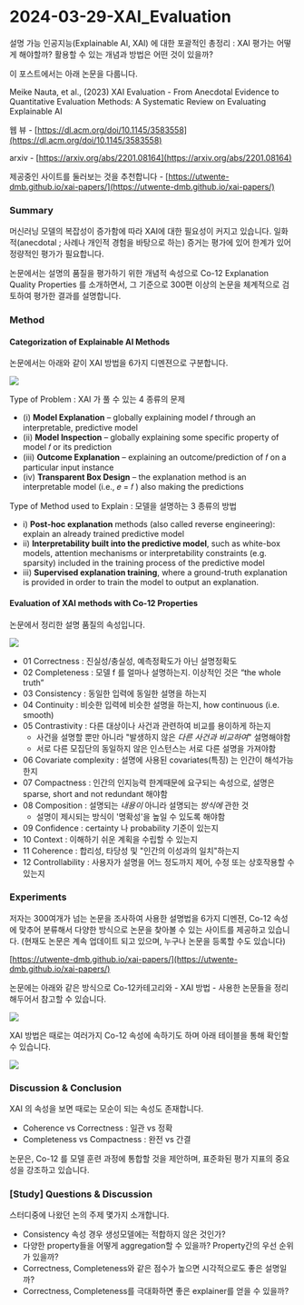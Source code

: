 # 2024-03-29-XAI_Evaluation

설명 가능 인공지능(Explainable AI, XAI) 에 대한 포괄적인 총정리 : XAI 평가는 어떻게 해야할까? 활용할 수 있는 개념과 방법은 어떤 것이 있을까?

이 포스트에서는 아래 논문을 다룹니다.

Meike Nauta, et al., (2023) XAI Evaluation - From Anecdotal Evidence to Quantitative Evaluation Methods: A Systematic Review on Evaluating Explainable AI

웹 뷰 - [https://dl.acm.org/doi/10.1145/3583558](https://dl.acm.org/doi/10.1145/3583558)

arxiv - [https://arxiv.org/abs/2201.08164](https://arxiv.org/abs/2201.08164)

제공중인 사이트를 둘러보는 것을 추천합니다 - [https://utwente-dmb.github.io/xai-papers/](https://utwente-dmb.github.io/xai-papers/)

### Summary

머신러닝 모델의 복잡성이 증가함에 따라 XAI에 대한 필요성이 커지고 있습니다. 일화적(anecdotal ; 사례나 개인적 경험을 바탕으로 하는) 증거는 평가에 있어 한계가 있어 정량적인 평가가 필요합니다. 

논문에서는 설명의 품질을 평가하기 위한 개념적 속성으로 Co-12 Explanation Quality Properties 를 소개하면서, 그 기준으로 300편 이상의 논문을 체계적으로 검토하여 평가한 결과를 설명합니다. 


### Method

#### Categorization of Explainable AI Methods

논문에서는 아래와 같이 XAI 방법을 6가지 디멘젼으로 구분합니다. 

<img src="https://sbrblee.github.io/SAILAB-freshmen-study.github.io/imgs/2024-03-29-XAI_Explanation/01.png">

Type of Problem : XAI 가 풀 수 있는 4 종류의 문제

- (i) **Model Explanation** – globally explaining model 𝑓 through an interpretable, predictive model
- (ii) **Model Inspection** – globally explaining some specific property of model 𝑓 or its prediction
- (iii) **Outcome Explanation** – explaining an outcome/prediction of 𝑓 on a particular input instance
- (iv) **Transparent Box Design** – the explanation method is an interpretable model (i.e., 𝑒 = 𝑓 ) also making the predictions

Type of Method used to Explain : 모델을 설명하는 3 종류의 방법

- i) **Post-hoc explanation** methods (also called reverse engineering): explain an already trained predictive model
- ii) **Interpretability built into the predictive model**, such as white-box models, attention mechanisms or interpretability constraints (e.g. sparsity) included in the training process of the predictive model
- iii) **Supervised explanation training**, where a ground-truth explanation is provided in order to train the model to output an explanation.

#### Evaluation of XAI methods with Co-12 Properties

논문에서 정리한 설명 품질의 속성입니다.

<img src="https://sbrblee.github.io/SAILAB-freshmen-study.github.io/imgs/2024-03-29-XAI_Explanation/02.png">

- 01 Correctness : 진실성/충실성, 예측정확도가 아닌 설명정확도
- 02 Completeness : 모델 f 를 얼마나 설명하는지. 이상적인 것은 “the whole truth”
- 03 Consistency : 동일한 입력에 동일한 설명을 하는지
- 04 Continuity : 비슷한 입력에 비슷한 설명을 하는지, how continuous (i.e. smooth)
- 05 Contrastivity : 다른 대상이나 사건과 관련하여 비교를 용이하게 하는지
    - 사건을 설명할 뿐만 아니라 "발생하지 않은 *다른 사건과 비교하여*" 설명해야함
    - 서로 다른 모집단의 동일하지 않은 인스턴스는 서로 다른 설명을 가져야함
- 06 Covariate complexity : 설명에 사용된 covariates(특징) 는 인간이 해석가능한지
- 07 Compactness : 인간의 인지능력 한계때문에 요구되는 속성으로, 설명은 sparse, short and not redundant 해야함
- 08 Composition : 설명되는 *내용이* 아니라 설명되는 *방식에* 관한 것
    - 설명이 제시되는 방식이 '명확성'을 높일 수 있도록 해야함
- 09 Confidence :  certainty 나 probability 기준이 있는지
- 10 Context : 이해하기 쉬운 계획을 수립할 수 있는지
- 11 Coherence : 합리성, 타당성 및 "인간의 이성과의 일치"하는지
- 12 Controllability : 사용자가 설명을 어느 정도까지 제어, 수정 또는 상호작용할 수 있는지

### Experiments

저자는 300여개가 넘는 논문을 조사하여 사용한 설명법을 6가지 디멘젼, Co-12 속성에 맞추어 분류해서 다양한 방식으로 논문을 찾아볼 수 있는 사이트를 제공하고 있습니다. (현재도 논문은 계속 업데이트 되고 있으며, 누구나 논문을 등록할 수도 있습니다)

[https://utwente-dmb.github.io/xai-papers/](https://utwente-dmb.github.io/xai-papers/) 

논문에는 아래와 같은 방식으로 Co-12카테고리와 - XAI 방법 - 사용한 논문들을 정리해두어서 참고할 수 있습니다.

<img src="https://sbrblee.github.io/SAILAB-freshmen-study.github.io/imgs/2024-03-29-XAI_Explanation/03.png">

XAI 방법은 때로는 여러가지 Co-12 속성에 속하기도 하며 아래 테이블을 통해 확인할 수 있습니다.

<img src="https://sbrblee.github.io/SAILAB-freshmen-study.github.io/imgs/2024-03-29-XAI_Explanation/04.png">

### Discussion & Conclusion

XAI 의 속성을 보면 때로는 모순이 되는 속성도 존재합니다.

- Coherence vs Correctness : 일관 vs 정확
- Completeness vs Compactness : 완전 vs 간결

논문은, Co-12 를 모델 훈련 과정에 통합할 것을 제안하며, 표준화된 평가 지표의 중요성을 강조하고 있습니다.

### [Study] Questions & Discussion

스터디중에 나왔던 논의 주제 몇가지 소개합니다.

- Consistency 속성 경우 생성모델에는 적합하지 않은 것인가?
- 다양한 property들을 어떻게 aggregation할 수 있을까? Property간의 우선 순위가 있을까?
- Correctness, Completeness와 같은 점수가 높으면 시각적으로도 좋은 설명일까?
- Correctness, Completeness를 극대화하면 좋은 explainer를 얻을 수 있을까?